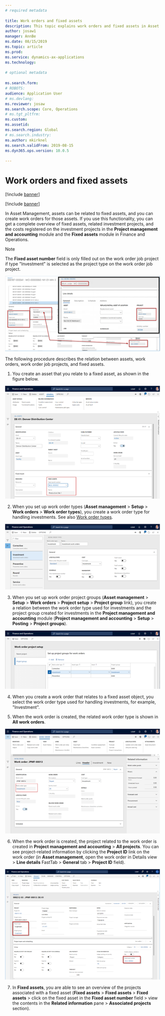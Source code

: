 ```yaml
---
# required metadata

title: Work orders and fixed assets
description: This topic explains work orders and fixed assets in Asset Management.
author: josaw1
manager: AnnBe
ms.date: 08/15/2019
ms.topic: article
ms.prod: 
ms.service: dynamics-ax-applications
ms.technology: 

# optional metadata

ms.search.form: 
# ROBOTS: 
audience: Application User
# ms.devlang: 
ms.reviewer: josaw
ms.search.scope: Core, Operations
# ms.tgt_pltfrm: 
ms.custom: 
ms.assetid: 
ms.search.region: Global
# ms.search.industry: 
ms.author: mkirknel
ms.search.validFrom: 2019-08-15
ms.dyn365.ops.version: 10.0.5

---
```


# Work orders and fixed assets


[!include [banner](../../includes/banner.md)]

[!include [banner](../../includes/preview-banner.md)]


In Asset Management, assets can be related to fixed assets, and you can create work orders for those assets. If you use this functionality, you can get a complete overview of fixed assets, related investment projects, and the costs registered on the investment projects in the **Project management and accounting** module and the **Fixed assets** module in Finance and Operations.

>[!NOTE]
>The **Fixed asset number** field is only filled out on the work order job project if type "Investment" is selected as the project type on the work order job project.

![Figure 1](media/24-work-orders.png)

The following procedure describes the relation between assets, work orders, work order job projects, and fixed assets.

1. You create an asset that you relate to a fixed asset, as shown in the figure below.

![Figure 2](media/25-work-orders.png)

2. When you set up work order types (**Asset management** > **Setup** > **Work orders** > **Work order types**), you create a work order type for handling investments. See also [Work order types](../setup-for-work-orders/work-order-types.md).

![Figure 3](media/26-work-orders.png)

3. When you set up work order project groups (**Asset management** > **Setup** > **Work orders** > **Project setup** > **Project group** link), you create a relation between the work order type used for investments and the project group created for investments in the **Project management and accounting** module (**Project management and accounting** > **Setup** > **Posting** > **Project groups**).

![Figure 4](media/27-work-orders.png)

4. When you create a work order that relates to a fixed asset object, you select the work order type used for handling investments, for example, "Investment".

5. When the work order is created, the related work order type is shown in **All work orders**.

![Figure 5](media/28-work-orders.png)

6. When the work order is created, the project related to the work order is created in **Project management and accounting** > **All projects**. You can see project-related information by clicking the **Project ID** link on the work order (in **Asset management**, open the work order in Details view > **Line details** FastTab > **General** tab > **Project ID** field).

![Figure 6](media/29-work-orders.png)

7. In **Fixed assets**, you are able to see an overview of the projects associated with a fixed asset (**Fixed assets** > **Fixed assets** > **Fixed assets** > click on the fixed asset in the **Fixed asset number** field > view the contents in the **Related information** pane > **Associated projects** section).

